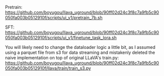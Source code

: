 Pretrain:
https://github.com/boyugou/llava_uground/blob/90ff02d24c3f8c7a9fb5c90050fa003b0512910f/scripts/ui_v1/pretrain_7b.sh

SFT:
https://github.com/boyugou/llava_uground/blob/90ff02d24c3f8c7a9fb5c90050fa003b0512910f/scripts/ui_v1/finetune_task_lora.sh

You will likely need to change the dataloader logic a little bit, as I assumed using a parquet file from s3 for data streaming and mistakenly deleted the naive implementation on top of original LLaVA's train.py:
https://github.com/boyugou/llava_uground/blob/90ff02d24c3f8c7a9fb5c90050fa003b0512910f/llava/train/train_s3.py